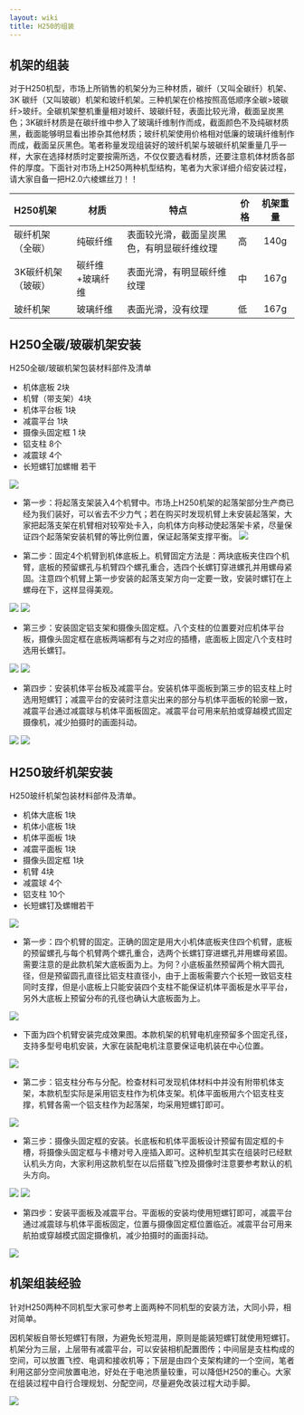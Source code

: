 ```yaml
---
layout: wiki
title: H250的组装
---
```


## 机架的组装

对于H250机型，市场上所销售的机架分为三种材质，碳纤（又叫全碳纤）机架、3K 碳纤（又叫玻碳）机架和玻纤机架。三种机架在价格按照高低顺序全碳>玻碳纤>玻纤。全碳机架整机重量相对玻纤、玻碳纤轻，表面比较光滑，截面呈炭黑色；3K碳纤材质是在碳纤维中参入了玻璃纤维制作而成，截面颜色不及纯碳材质黑，截面能够明显看出掺杂其他材质；玻纤机架使用价格相对低廉的玻璃纤维制作而成，截面呈灰黑色。笔者称量发现组装好的玻纤机架与玻碳纤机架重量几乎一样，大家在选择材质时定要按需所选，不仅仅要选看材质，还要注意机体材质各部件的厚度。下面针对市场上H250两种机型结构，笔者为大家详细介绍安装过程，请大家自备一把H2.0六棱螺丝刀！！

 |       H250机架    |  材质           |                  特点                      | 价格  | 机架重量  |
 | :--------         | -------------  | -------------------------------------    | ---- | :-----: |
 |  碳纤机架（全碳） |    纯碳纤维     | 表面较光滑，截面呈炭黑色，有明显碳纤维纹理 |  高   |  140g |
 | 3K碳纤机架（玻碳）| 碳纤维+玻璃纤维 |  表面光滑，有明显碳纤维纹理                |  中   |  167g |
 |   玻纤机架        |     玻璃纤维    | 表面光滑，没有纹理                         |  低   |  167g |

## H250全碳/玻碳机架安装

H250全碳/玻碳机架包装材料部件及清单

* 机体底板  2块
* 机臂（带支架）4块
* 机体平台板  1块
* 减震平台  1块
* 摄像头固定框 1 块
* 铝支柱  8个
* 减震球  4个
* 长短螺钉加螺帽 若干

![](/assets/img/h250-list-112.JPG)

* 第一步：将起落支架装入4个机臂中。市场上H250机架的起落架部分生产商已经为我们装好，可以省去不少力气；若在购买时发现机臂上未安装起落架，大家把起落支架在机臂相对较窄处卡入，向机体方向移动使起落架卡紧，尽量保证四个起落架安装机臂的等比例位置，保证起落架支撑平衡。
![](/assets/img/h250-list-126.jpg)

* 第二步：固定4个机臂到机体底板上。机臂固定方法是：两块底板夹住四个机臂，底板的预留螺孔与机臂四个螺孔重合，选四个长螺钉穿进螺孔并用螺母紧固。注意四个机臂上第一步安装的起落支架方向一定要一致，安装时螺钉在上螺母在下，这样显得美观。

![](/assets/img/h250-list-113.JPG)
![](/assets/img/h250-list-114.JPG)

* 第三步：安装固定铝支架和摄像头固定框。八个支柱的位置要对应机体平台板，摄像头固定框在底板两端都有与之对应的插槽，底面板上固定八个支柱时选用长螺钉。

![](/assets/img/h250-list-115.JPG)
![](/assets/img/h250-list-116.JPG)

* 第四步：安装机体平台板及减震平台。安装机体平面板到第三步的铝支柱上时选用短螺钉；减震平台的安装时注意尖出来的部分与机体平面板的轮廓一致，减震平台通过减震球与机体平面板固定。减震平台可用来航拍或穿越模式固定摄像机，减少拍摄时的画面抖动。

![](/assets/img/h250-list-117.JPG)
![](/assets/img/h250-list-118.JPG)

## H250玻纤机架安装

H250玻纤机架包装材料部件及清单。

* 机体大底板 1块
* 机体小底板 1块
* 机体平面板 1块
* 减震平面板 1块
* 摄像头固定框 1块
* 机臂 4块
* 减震球 4个
* 铝支柱 10个
* 长短螺钉及螺帽若干

![](/assets/img/h250-list-119.JPG)

* 第一步：四个机臂的固定。正确的固定是用大小机体底板夹住四个机臂，底板的预留螺孔与每个机臂两个螺孔重合，选两个长螺钉穿进螺孔并用螺母紧固。需要注意的是此款机架大底板面为上。为何？小底板虽然预留两个稍大圆孔径，但是预留圆孔直径比铝支柱直径小，由于上面板需要六个长短一致铝支柱同时支撑，但是小底板上只能安装四个支柱不能保证机体平面板是水平平台，另外大底板上预留分布的孔径也确认大底板面为上。

![](/assets/img/h250-list-120.JPG)

* 下面为四个机臂安装完成效果图。本款机架的机臂电机座预留多个固定孔径，支持多型号电机安装，大家在装配电机注意要保证电机装在中心位置。

![](/assets/img/h250-list-121.JPG)

* 第二步：铝支柱分布与分配。检查材料可发现机体材料中并没有附带机体支架，本款机型实际是采用铝支柱作为机体支架。机体平面板用六个铝支柱支撑，机臂各需一个铝支柱作为起落架，均采用短螺钉即可。

![](/assets/img/h250-list-122.JPG)

* 第三步：摄像头固定框的安装。长底板和机体平面板设计预留有固定框的卡槽，将摄像头固定框与卡槽对号入座插入即可。这种机型其实在组装时已经默认机头方向，大家利用这款机型在以后搭载飞控及摄像时注意要参考默认的机头方向。

![](/assets/img/h250-list-123.JPG)
![](/assets/img/h250-list-124.JPG)

* 第四步：安装平面板及减震平台。平面板的安装均使用短螺钉即可，减震平台通过减震球与机体平面板固定，位置与摄像固定框位置临近。减震平台可用来航拍或穿越模式固定摄像机，减少拍摄时的画面抖动。

![](/assets/img/h250-list-125.JPG)

## 机架组装经验
针对H250两种不同机型大家可参考上面两种不同机型的安装方法，大同小异，相对简单。

因机架板自带长短螺钉有限，为避免长短混用，原则是能装短螺钉就使用短螺钉。机架分为三层，上层带有减震平台，可以安装相机配置图传；中间层是支柱构成的空间，可以放置飞控、电调和接收机等；下层是由四个支架构建的一个空间，笔者利用这部分空间放置电池，好处在于电池质量较重，可以降低H250的重心。大家在组装过程中自行合理规划、分配空间，尽量避免改装过程大动手脚。

![](/assets/img/h250-list-99.jpg)


